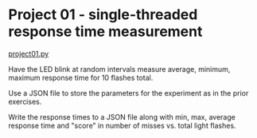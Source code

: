 # Project 01 - single-threaded response time measurement

[project01.py](./project01.py)


Have the LED blink at random intervals
measure average, minimum, maximum response time for 10 flashes total.

Use a JSON file to store the parameters for the experiment as in the prior exercises.

Write the response times to a JSON file along with min, max, average response time and "score" in number of misses vs. total light flashes.
